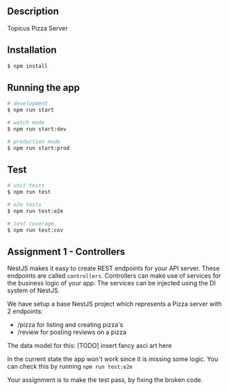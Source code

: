 ## Description

Topicus Pizza Server

## Installation

```bash
$ npm install
```

## Running the app

```bash
# development
$ npm run start

# watch mode
$ npm run start:dev

# production mode
$ npm run start:prod
```

## Test

```bash
# unit tests
$ npm run test

# e2e tests
$ npm run test:e2e

# test coverage
$ npm run test:cov
```

## Assignment 1 - Controllers

NestJS makes it easy to create REST endpoints for your API server. These endpoints are called `controllers`.
Controllers can make use of services for the business logic of your app. The services can be injected using the DI
system of NestJS.

We have setup a base NestJS project which represents a Pizza server with 2 endpoints:

- /pizza for listing and creating pizza's
- /review for posting reviews on a pizza

The data model for this:
[TODO] insert fancy asci art here

In the current state the app won't work since it is missing some logic.
You can check this by running `npm run test:e2e`

Your assignment is to make the test pass, by fixing the broken code.
